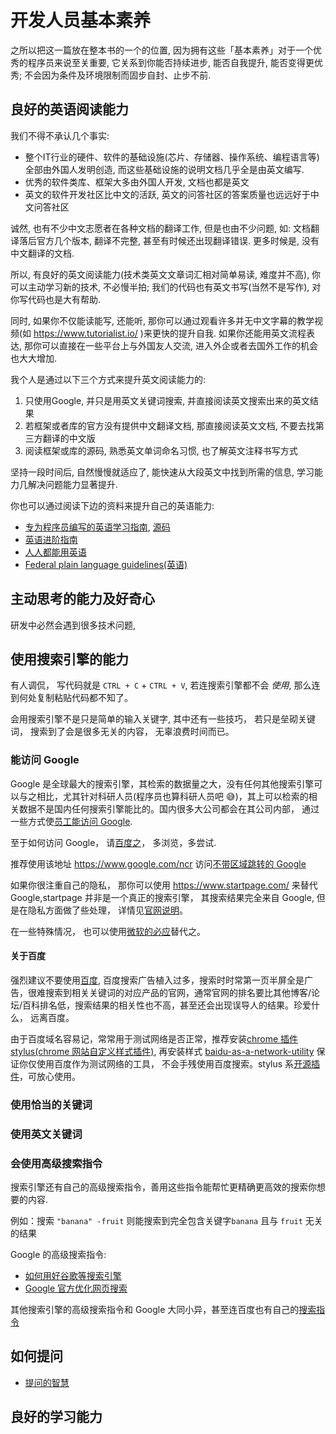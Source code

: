 # 开发人员基本素养

之所以把这一篇放在整本书的一个的位置, 因为拥有这些「基本素养」对于一个优秀的程序员来说至关重要, 它关系到你能否持续进步, 能否自我提升, 能否变得更优秀; 不会因为条件及环境限制而固步自封、止步不前.

## 良好的英语阅读能力
我们不得不承认几个事实: 
- 整个IT行业的硬件、软件的基础设施(芯片、存储器、操作系统、编程语言等)全部由外国人发明创造, 而这些基础设施的说明文档几乎全是由英文编写.
- 优秀的软件类库、框架大多由外国人开发, 文档也都是英文
- 英文的软件开发社区比中文的活跃, 英文的问答社区的答案质量也远远好于中文问答社区

诚然, 也有不少中文志愿者在各种文档的翻译工作, 但是也由不少问题, 如: 文档翻译落后官方几个版本, 翻译不完整, 甚至有时候还出现翻译错误. 更多时候是, 没有中文翻译的文档.

所以, 有良好的英文阅读能力(技术类英文文章词汇相对简单易读, 难度并不高), 你可以主动学习新的技术, 不必慢半拍; 我们的代码也有英文书写(当然不是写作), 对你写代码也是大有帮助.

同时, 如果你不仅能读能写, 还能听, 那你可以通过观看许多并无中文字幕的教学视频(如 <https://www.tutorialist.io/> )来更快的提升自我. 如果你还能用英文流程表达, 那你可以直接在一些平台上与外国友人交流, 进入外企或者去国外工作的机会也大大增加.

我个人是通过以下三个方式来提升英文阅读能力的:
1. 只使用Google, 并只是用英文关键词搜索, 并直接阅读英文搜索出来的英文结果
2. 若框架或者库的官方没有提供中文翻译文档, 那直接阅读英文文档, 不要去找第三方翻译的中文版
3. 阅读框架或库的源码, 熟悉英文单词命名习惯, 也了解英文注释书写方式

坚持一段时间后, 自然慢慢就适应了, 能快速从大段英文中找到所需的信息, 学习能力几解决问题能力显著提升.

你也可以通过阅读下边的资料来提升自己的英语能力:
- [专为程序员编写的英语学习指南](https://a-programmers-guide-to-english.harryyu.me/), [源码](https://github.com/yujiangshui/An-English-Guide-for-Programmers)
- [英语进阶指南](https://github.com/byoungd/English-level-up-tips-for-Chinese)
- [人人都能用英语](https://github.com/xiaolai/everyone-can-use-english)
- [Federal plain language guidelines(英语)](https://www.plainlanguage.gov/guidelines/)

## 主动思考的能力及好奇心
研发中必然会遇到很多技术问题,  

## 使用搜索引擎的能力

有人调侃， 写代码就是 `CTRL + C` + `CTRL + V`, 若连搜索引擎都不会 _使用_, 那么连到何处复制粘贴代码都不知了。

会用搜索引擎不是只是简单的输入关键字, 其中还有一些技巧， 若只是垒砌关键词， 搜索到了会是很多无关的内容， 无辜浪费时间而已。

### 能访问 Google

Google 是全球最大的搜索引擎，其检索的数据量之大，没有任何其他搜索引擎可以与之相比，尤其针对科研人员(程序员也算科研人员吧 😅)，其上可以检索的相关数据不是国内任何搜索引擎能比的。国内很多大公司都会在其公司内部， 通过一些方式使[员工能访问 Google](https://www.zhihu.com/question/21617221).

至于如何访问 Google， 请[百度之](http://t.cn/EGsFYfE)， 多浏览，多尝试.

推荐使用该地址 <https://www.google.com/ncr> 访问[不带区域跳转的 Google](https://blog.csdn.net/Leichelle/article/details/37741699)

如果你很注重自己的隐私， 那你可以使用 <https://www.startpage.com/> 来替代 Google,startpage 并非是一个真正的搜索引擎， 其搜索结果完全来自 Google, 但是在隐私方面做了些处理， 详情见[官网说明](https://www.startpage.com/en/search/privacy-policy.html)。

在一些特殊情况， 也可以使用[微软的必应](https://www.bing.com/)替代之。

#### 关于百度

强烈建议不要使用[百度](https://www.baidu.com/), 百度搜索广告植入过多，搜索时时常第一页半屏全是广告，很难搜索到相关关键词的对应产品的官网，通常官网的排名要比其他博客/论坛/百科排名低，搜索结果的相关性也不高，甚至还会出现误导人的结果。珍爱什么， 远离百度。

由于百度域名容易记，常常用于测试网络是否正常，推荐安装[chrome 插件 stylus(chrome 网站自定义样式插件)](https://chrome.google.com/webstore/detail/stylus/clngdbkpkpeebahjckkjfobafhncgmne), 再安装样式 [baidu-as-a-network-utility](https://userstyles.org/styles/127911/baidu-as-a-network-utility) 保证你仅使用百度作为测试网络的工具， 不会手残使用百度搜索。stylus 系[开源插件](https://github.com/openstyles/stylus/)，可放心使用。

### 使用恰当的关键词

### 使用英文关键词

### 会使用高级搜索指令

搜索引擎还有自己的高级搜索指令，善用这些指令能帮忙更精确更高效的搜索你想要的内容.

例如：搜索 `"banana" -fruit` 则能搜索到完全包含关键字`banana` 且与 `fruit` 无关的结果

Google 的高级搜索指令:

- [如何用好谷歌等搜索引擎](https://www.zhihu.com/question/20161362)
- [Google 官方优化网页搜索](https://support.google.com/websearch/answer/2466433?hl=zh-Hans)

其他搜索引擎的高级搜索指令和 Google 大同小异，甚至连百度也有自己的[搜索指令](http://help.baidu.com/question?prod_en=news&class=509&id=3209)

## 如何提问

- [提问的智慧](https://github.com/ryanhanwu/How-To-Ask-Questions-The-Smart-Way/blob/master/README-zh_CN.md)

## 良好的学习能力
